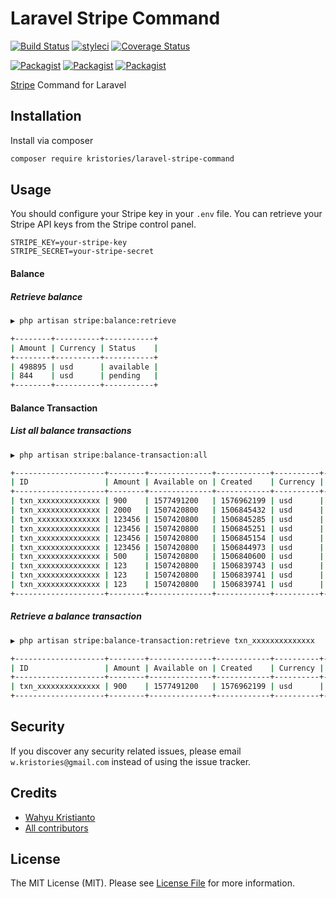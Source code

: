 # Laravel Stripe Command

[![Build Status](https://travis-ci.org/kristories/laravel-stripe-command.svg?branch=master)](https://travis-ci.org/kristories/laravel-stripe-command)
[![styleci](https://styleci.io/repos/229574465/shield)](https://styleci.io/repos/229574465)
[![Coverage Status](https://coveralls.io/repos/github/Kristories/laravel-stripe-command/badge.svg?branch=master)](https://coveralls.io/github/Kristories/laravel-stripe-command?branch=master)

[![Packagist](https://img.shields.io/packagist/v/kristories/laravel-stripe-command.svg)](https://packagist.org/packages/kristories/laravel-stripe-command)
[![Packagist](https://poser.pugx.org/kristories/laravel-stripe-command/d/total.svg)](https://packagist.org/packages/kristories/laravel-stripe-command)
[![Packagist](https://img.shields.io/packagist/l/kristories/laravel-stripe-command.svg)](https://packagist.org/packages/kristories/laravel-stripe-command)

[Stripe](http://stripe.com) Command for Laravel

## Installation

Install via composer
```bash
composer require kristories/laravel-stripe-command
```

## Usage

You should configure your Stripe key in your `.env` file. You can retrieve your Stripe API keys from the Stripe control panel.

```
STRIPE_KEY=your-stripe-key
STRIPE_SECRET=your-stripe-secret
```

#### Balance

##### Retrieve balance

```bash
▶ php artisan stripe:balance:retrieve

+--------+----------+-----------+
| Amount | Currency | Status    |
+--------+----------+-----------+
| 498895 | usd      | available |
| 844    | usd      | pending   |
+--------+----------+-----------+
```

#### Balance Transaction

##### List all balance transactions

```bash
▶ php artisan stripe:balance-transaction:all

+--------------------+--------+--------------+------------+----------+-----------------------+---------------+------+--------+-----------+--------+
| ID                 | Amount | Available on | Created    | Currency | Description           | Exchange rate | Fee  | Net    | Status    | Type   |
+--------------------+--------+--------------+------------+----------+-----------------------+---------------+------+--------+-----------+--------+
| txn_xxxxxxxxxxxxxx | 900    | 1577491200   | 1576962199 | usd      | Subscription creation |               | 56   | 844    | pending   | charge |
| txn_xxxxxxxxxxxxxx | 2000   | 1507420800   | 1506845432 | usd      |                       |               | 88   | 1912   | available | charge |
| txn_xxxxxxxxxxxxxx | 123456 | 1507420800   | 1506845285 | usd      |                       |               | 3610 | 119846 | available | charge |
| txn_xxxxxxxxxxxxxx | 123456 | 1507420800   | 1506845251 | usd      |                       |               | 3610 | 119846 | available | charge |
| txn_xxxxxxxxxxxxxx | 123456 | 1507420800   | 1506845154 | usd      |                       |               | 3610 | 119846 | available | charge |
| txn_xxxxxxxxxxxxxx | 123456 | 1507420800   | 1506844973 | usd      |                       |               | 3610 | 119846 | available | charge |
| txn_xxxxxxxxxxxxxx | 500    | 1507420800   | 1506840600 | usd      |                       |               | 45   | 455    | available | charge |
| txn_xxxxxxxxxxxxxx | 123    | 1507420800   | 1506839743 | usd      |                       |               | 34   | 89     | available | charge |
| txn_xxxxxxxxxxxxxx | 123    | 1507420800   | 1506839741 | usd      |                       |               | 34   | 89     | available | charge |
| txn_xxxxxxxxxxxxxx | 123    | 1507420800   | 1506839741 | usd      |                       |               | 34   | 89     | available | charge |
+--------------------+--------+--------------+------------+----------+-----------------------+---------------+------+--------+-----------+--------+
```

##### Retrieve a balance transaction

```bash
▶ php artisan stripe:balance-transaction:retrieve txn_xxxxxxxxxxxxxx

+--------------------+--------+--------------+------------+----------+-----------------------+---------------+-----+-----+---------+--------+
| ID                 | Amount | Available on | Created    | Currency | Description           | Exchange rate | Fee | Net | Status  | Type   |
+--------------------+--------+--------------+------------+----------+-----------------------+---------------+-----+-----+---------+--------+
| txn_xxxxxxxxxxxxxx | 900    | 1577491200   | 1576962199 | usd      | Subscription creation |               | 56  | 844 | pending | charge |
+--------------------+--------+--------------+------------+----------+-----------------------+---------------+-----+-----+---------+--------+
```

## Security

If you discover any security related issues, please email `w.kristories@gmail.com` instead of using the issue tracker.

## Credits

- [Wahyu Kristianto](https://github.com/kristories)
- [All contributors](https://github.com/kristories/laravel-stripe-command/graphs/contributors)

## License

The MIT License (MIT). Please see [License File](LICENSE.md) for more information.
